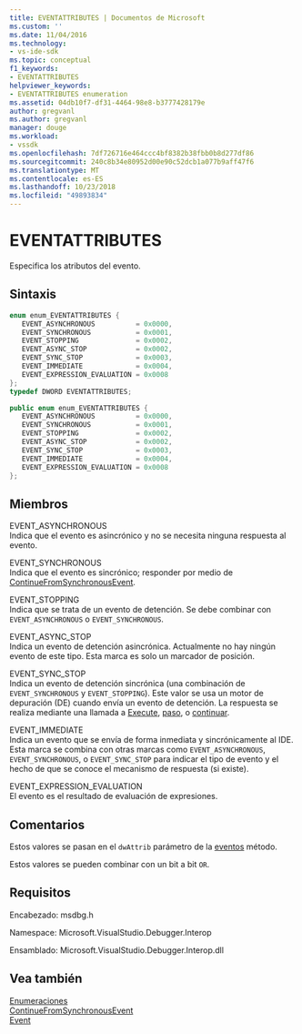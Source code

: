 ```yaml
---
title: EVENTATTRIBUTES | Documentos de Microsoft
ms.custom: ''
ms.date: 11/04/2016
ms.technology:
- vs-ide-sdk
ms.topic: conceptual
f1_keywords:
- EVENTATTRIBUTES
helpviewer_keywords:
- EVENTATTRIBUTES enumeration
ms.assetid: 04db10f7-df31-4464-98e8-b3777428179e
author: gregvanl
ms.author: gregvanl
manager: douge
ms.workload:
- vssdk
ms.openlocfilehash: 7df726716e464ccc4bf8382b38fbb0b8d277df86
ms.sourcegitcommit: 240c8b34e80952d00e90c52dcb1a077b9aff47f6
ms.translationtype: MT
ms.contentlocale: es-ES
ms.lasthandoff: 10/23/2018
ms.locfileid: "49893834"
---
```

# <a name="eventattributes"></a>EVENTATTRIBUTES
Especifica los atributos del evento.  
  
## <a name="syntax"></a>Sintaxis  
  
```cpp  
enum enum_EVENTATTRIBUTES {   
   EVENT_ASYNCHRONOUS          = 0x0000,  
   EVENT_SYNCHRONOUS           = 0x0001,  
   EVENT_STOPPING              = 0x0002,  
   EVENT_ASYNC_STOP            = 0x0002,  
   EVENT_SYNC_STOP             = 0x0003,  
   EVENT_IMMEDIATE             = 0x0004,  
   EVENT_EXPRESSION_EVALUATION = 0x0008  
};  
typedef DWORD EVENTATTRIBUTES;  
```  
  
```csharp  
public enum enum_EVENTATTRIBUTES {   
   EVENT_ASYNCHRONOUS          = 0x0000,  
   EVENT_SYNCHRONOUS           = 0x0001,  
   EVENT_STOPPING              = 0x0002,  
   EVENT_ASYNC_STOP            = 0x0002,  
   EVENT_SYNC_STOP             = 0x0003,  
   EVENT_IMMEDIATE             = 0x0004,  
   EVENT_EXPRESSION_EVALUATION = 0x0008  
};  
```  
  
## <a name="members"></a>Miembros  
 EVENT_ASYNCHRONOUS  
 Indica que el evento es asincrónico y no se necesita ninguna respuesta al evento.  
  
 EVENT_SYNCHRONOUS  
 Indica que el evento es sincrónico; responder por medio de [ContinueFromSynchronousEvent](../../../extensibility/debugger/reference/idebugengine2-continuefromsynchronousevent.md).  
  
 EVENT_STOPPING  
 Indica que se trata de un evento de detención. Se debe combinar con `EVENT_ASYNCHRONOUS` o `EVENT_SYNCHRONOUS`.  
  
 EVENT_ASYNC_STOP  
 Indica un evento de detención asincrónica. Actualmente no hay ningún evento de este tipo. Esta marca es solo un marcador de posición.  
  
 EVENT_SYNC_STOP  
 Indica un evento de detención sincrónica (una combinación de `EVENT_SYNCHRONOUS` y `EVENT_STOPPING`). Este valor se usa un motor de depuración (DE) cuando envía un evento de detención. La respuesta se realiza mediante una llamada a [Execute](../../../extensibility/debugger/reference/idebugprogram2-execute.md), [paso](../../../extensibility/debugger/reference/idebugprogram2-step.md), o [continuar](../../../extensibility/debugger/reference/idebugprogram2-continue.md).  
  
 EVENT_IMMEDIATE  
 Indica un evento que se envía de forma inmediata y sincrónicamente al IDE. Esta marca se combina con otras marcas como `EVENT_ASYNCHRONOUS`, `EVENT_SYNCHRONOUS`, o `EVENT_SYNC_STOP` para indicar el tipo de evento y el hecho de que se conoce el mecanismo de respuesta (si existe).  
  
 EVENT_EXPRESSION_EVALUATION  
 El evento es el resultado de evaluación de expresiones.  
  
## <a name="remarks"></a>Comentarios  
 Estos valores se pasan en el `dwAttrib` parámetro de la [eventos](../../../extensibility/debugger/reference/idebugeventcallback2-event.md) método.  
  
 Estos valores se pueden combinar con un bit a bit `OR`.  
  
## <a name="requirements"></a>Requisitos  
 Encabezado: msdbg.h  
  
 Namespace: Microsoft.VisualStudio.Debugger.Interop  
  
 Ensamblado: Microsoft.VisualStudio.Debugger.Interop.dll  
  
## <a name="see-also"></a>Vea también  
 [Enumeraciones](../../../extensibility/debugger/reference/enumerations-visual-studio-debugging.md)   
 [ContinueFromSynchronousEvent](../../../extensibility/debugger/reference/idebugengine2-continuefromsynchronousevent.md)   
 [Event](../../../extensibility/debugger/reference/idebugeventcallback2-event.md)